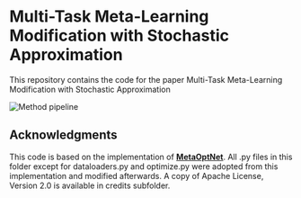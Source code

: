 # Multi-Task Meta-Learning Modification with Stochastic Approximation

This repository contains the code for the paper 
Multi-Task Meta-Learning Modification with Stochastic Approximation

![Method pipeline](https://github.com/andrewbo29/mtm-meta-learning-sa/blob/master/mtm_pipeline.png)


## Acknowledgments

This code is based on the implementation of [**MetaOptNet**](https://github.com/kjunelee/MetaOptNet). All .py files in this folder except for dataloaders.py and optimize.py were adopted from this implementation and modified afterwards. A copy of Apache License, Version 2.0 is available in credits subfolder.
